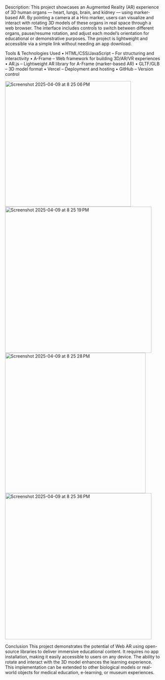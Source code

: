 Description:
This project showcases an Augmented Reality (AR) experience of 3D human organs
— heart, lungs, brain, and kidney — using marker-based AR. By pointing a camera
at a Hiro marker, users can visualize and interact with rotating 3D models of these
organs in real space through a web browser. The interface includes controls to switch
between different organs, pause/resume rotation, and adjust each model’s orientation
for educational or demonstrative purposes.
The project is lightweight and accessible via a simple link without needing an app
download.

Tools & Technologies Used
• HTML/CSS/JavaScript – For structuring and interactivity
• A-Frame – Web framework for building 3D/AR/VR experiences
• AR.js – Lightweight AR library for A-Frame (marker-based AR)
• GLTF/GLB – 3D model format
• Vercel – Deployment and hosting
• GitHub – Version control

<img width="408" alt="Screenshot 2025-04-09 at 8 25 06 PM" src="https://github.com/user-attachments/assets/22f0355b-fec6-454f-9d99-975a2f37570b" />
<img width="475" alt="Screenshot 2025-04-09 at 8 25 19 PM" src="https://github.com/user-attachments/assets/1efe40be-0ca5-4e84-b980-9dc052b7ead5" />
<img width="456" alt="Screenshot 2025-04-09 at 8 25 28 PM" src="https://github.com/user-attachments/assets/6da9a9c3-b5d8-4c6c-94fe-c58e8ab47a5c" />
<img width="475" alt="Screenshot 2025-04-09 at 8 25 36 PM" src="https://github.com/user-attachments/assets/870dd20d-121f-4dfd-814d-68d12e494ece" />

Conclusion
This project demonstrates the potential of Web AR using open-source libraries to
deliver immersive educational content. It requires no app installation, making it
easily accessible to users on any device. The ability to rotate and interact with the
3D model enhances the learning experience.
This implementation can be extended to other biological models or real-world objects
for medical education, e-learning, or museum experiences.

